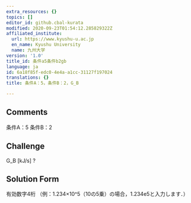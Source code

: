 ```yaml
---
extra_resources: {}
topics: []
editor_id: github.cbal-kurata
modified: 2020-09-23T01:54:12.285829322Z
affiliated_institute:
  url: https://www.kyushu-u.ac.jp
  en_name: Kyushu University
  name: 九州大学
version: '1.0'
title_id: 条件a5条件b2gb
language: ja
id: 6a18f85f-edc0-4e4a-a1cc-31127f197024
translations: {}
title: 条件A：5，条件B：2，G_B

---
```


## Comments
条件A：5
条件B：2

## Challenge
G_B [kJ/s] ?

## Solution Form
有効数字4桁
（例：1.234×10^5（10の5乗）の場合，1.234e5と入力します．）




